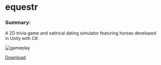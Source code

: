 # equestr

### Summary:

A 2D trivia game and satirical dating simulator featuring horses developed in Unity with C#.

![gameplay](http://www.haydenmcfarland.me/img/equestr.gif)

[Download](http://www.haydenmcfarland.me/downloads/equestr_demo.zip)
